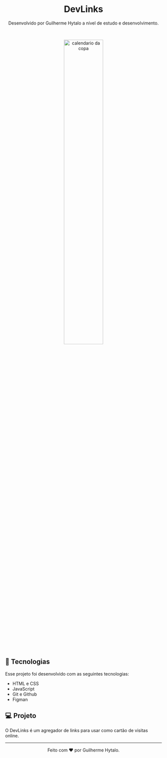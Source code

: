 <h1 align="center"> DevLinks </h1>

<p align="center">
Desenvolvido por Guilherme Hytalo a nível de estudo e desenvolvimento.
</p>

<p align="center">

</p>

<p align="center">

</p>

<br>

<p align="center">
  <img alt="calendario da copa" src="./GitHub/Dark mode.png" width="50%">
</p>

## 🚀 Tecnologias

Esse projeto foi desenvolvido com as seguintes tecnologias:

- HTML e CSS
- JavaScript
- Git e Github
- Figman

## 💻 Projeto

O DevLinks é um agregador de links para usar como cartão de visitas online.


---
<p align = "center"> Feito com ♥ por Guilherme Hytalo. </p>
